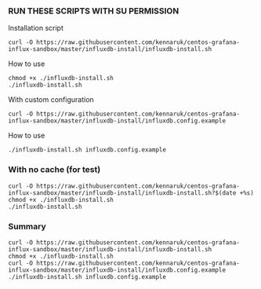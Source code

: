 ### RUN THESE SCRIPTS WITH SU PERMISSION

Installation script

```#!/bin/bash
curl -O https://raw.githubusercontent.com/kennaruk/centos-grafana-influx-sandbox/master/influxdb-install/influxdb-install.sh
```

How to use

```#!/bin/bash
chmod +x ./influxdb-install.sh
./influxdb-install.sh
```

With custom configuration

```#!/bin/bash
curl -O https://raw.githubusercontent.com/kennaruk/centos-grafana-influx-sandbox/master/influxdb-install/influxdb.config.example
```

How to use

```#!/bin/bash
./influxdb-install.sh influxdb.config.example
```

### With no cache (for test)

```#!/bin/bash
curl -O https://raw.githubusercontent.com/kennaruk/centos-grafana-influx-sandbox/master/influxdb-install/influxdb-install.sh?$(date +%s)
chmod +x ./influxdb-install.sh
./influxdb-install.sh

```

### Summary

```#!/bin/bash
curl -O https://raw.githubusercontent.com/kennaruk/centos-grafana-influx-sandbox/master/influxdb-install/influxdb-install.sh
chmod +x ./influxdb-install.sh
curl -O https://raw.githubusercontent.com/kennaruk/centos-grafana-influx-sandbox/master/influxdb-install/influxdb.config.example
./influxdb-install.sh influxdb.config.example
```
